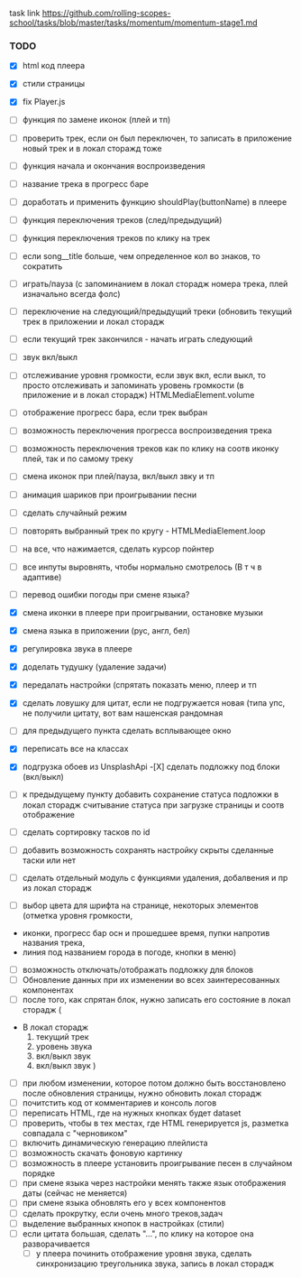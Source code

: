 task link https://github.com/rolling-scopes-school/tasks/blob/master/tasks/momentum/momentum-stage1.md

### TODO

-[x]  html код плеера <br>
-[x]  стили страницы <br>
-[x]  fix Player.js <br>
-[ ]  функция по замене иконок (плей и тп) <br>
- [ ] проверить трек, если он был переключен, то записать в приложение новый трек и в локал сторажд тоже

-[ ]  функция начала и окончания воспроизведения <br>
- [ ] название трека в прогресс баре
- [ ] доработать и применить функцию  shouldPlay(buttonName) в плеере
-[ ]  функция переключения треков (след/предыдущий) <br>
-[ ]  функция переключения треков по клику на трек <br>
-[ ]  если song__title больше, чем определенное кол во знаков, то сократить <br>
- [ ] играть/пауза (с запоминанием в локал сторадж номера трека, плей изначально всегда фолс)
- [ ] переключение на следующий/предыдущий треки (обновить текущий трек в приложении и локал сторадж
- [ ] если текущий трек закончился - начать играть следующий
- [ ] звук вкл/выкл
- [ ] отслеживание уровня громкости, если звук вкл, если выкл, то просто отслеживать и запоминать уровень громкости (в приложение и в локал сторадж) HTMLMediaElement.volume
- [ ] отображение прогресс бара, если трек выбран
- [ ] возможность переключения прогресса воспроизведения трека
- [ ] возможность переключения треков как по клику на соотв иконку плей, так и по самому треку
- [ ] смена иконок при плей/пауза, вкл/выкл звку и тп
- [ ] анимация шариков при проигрывании песни
- [ ] сделать случайный режим
- [ ] повторять выбранный трек по кругу - HTMLMediaElement.loop
-[ ]  на все, что нажимается, сделать курсор пойнтер <br>
-[ ]  все инпуты выровнять, чтобы нормально смотрелось (В т ч в адаптиве) <br>
-[ ]  перевод ошибки погоды при смене языка? <br>
-[x] смена иконки в плеере при проигрывании, остановке музыки
-[x] смена языка в приложении (рус, англ, бел)
-[x] регулировка звука в плеере
-[x]  доделать тудушку (удаление задачи)
-[x] передалать настройки (спрятать показать меню, плеер и тп 
-[x]  сделать ловушку для цитат, если не подгружается новая (типа упс, не получили цитату, вот вам нашенская рандомная
-[ ]  для предыдущего пункта сделать всплывающее окно
-[x] переписать все на классах
-[x] подгрузка обоев из UnsplashApi 
-[Х]  сделать подложку под блоки (вкл/выкл)
-[ ]  к предыдущему пункту добавить сохранение статуса подложки в локал сторадж 
        считывание статуса при загрузке страницы и соотв отображение
-[ ]  сделать сортировку тасков по id
- [ ]  добавить возможность сохранять настройку скрыты сделанные таски или нет
-[ ]  сделать отдельный модуль с функциями удаления, добалвения и пр из локал сторадж
-[ ]  выбор цвета для шрифта на странице, некоторых элементов (отметка уровня громкости,
- иконки, прогресс бар осн и прошедшее время, пупки напротив названия трека, 
- линия под названием города в погоде, кнопки в меню)
-[ ]  возможность отключать/отображать подложку для блоков
-[ ]  Обновление данных при их изменении во всех заинтересованных компонентах
-[ ]  после того, как спрятан блок, нужно записать его состояние в локал сторадж (
* В локал сторадж
  1. текущий трек
  4. уровень звука
  5. вкл/выкл звук
  5. вкл/выкл звук
 )
-[ ]  при любом изменении, которое потом должно быть восстановлено после обновления страницы,
    нужно обновить локал сторадж
-[ ]  почитстить код от комментариев и консоль логов
- [ ] переписать HTML, где на нужных кнопках будет dataset
- [ ] проверить, чтобы в тех местах, где HTML генерируется js, разметка совпадала с "черновиком"
- [ ] включить динамическую генерацию плейлиста
- [ ] возможность скачать фоновую картинку
- [ ] возможность в плеере установить проигрывание песен в случайном порядке
- [ ] при смене языка через настройки менять также язык отображения даты (сейчас не меняется)
- [ ] при смене языка обновлять его у всех компонентов
- [ ] сделать прокрутку, если очень много треков,задач
- [ ] выделение выбранных кнопок в настройках (стили)
- [ ] если цитата большая, сделать "...", по клику на которое она разворачивается
  - [ ] у плеера починить отображение уровня звука, сделать синхронизацию треугольника звука, запись в локал
    сторадж